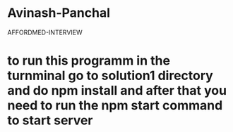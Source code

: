 # Avinash-Panchal
AFFORDMED-INTERVIEW


# to run this programm in the turnminal go to solution1 directory and do npm install and after that you need to run the npm start command to start server
